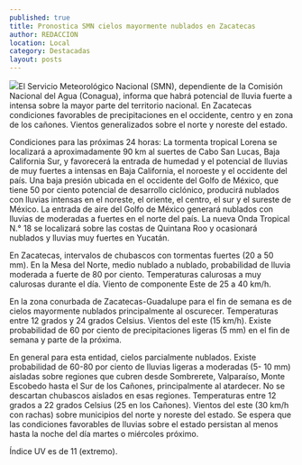 ```yaml
---
published: true
title: Pronostica SMN cielos mayormente nublados en Zacatecas
author: REDACCION
location: Local
category: Destacadas
layout: posts
---
```


![](http://i.imgur.com/JRxsHvem.jpg)El Servicio Meteorológico Nacional (SMN), dependiente de la Comisión Nacional del Agua (Conagua), informa que habrá potencial de lluvia fuerte a intensa sobre la mayor parte del territorio nacional. En Zacatecas condiciones favorables de precipitaciones en el occidente, centro y en zona de los cañones. Vientos generalizados sobre el norte y noreste del estado.

Condiciones para las próximas 24 horas: La tormenta tropical Lorena se localizará a aproximadamente 90 km al suertes de Cabo San Lucas, Baja California Sur, y favorecerá la entrada de humedad y el potencial de lluvias de muy fuertes a intensas en Baja California, el noroeste y el occidente del país. Una baja presión ubicada en el occidente del Golfo de México, que tiene 50 por ciento potencial de desarrollo ciclónico, producirá nublados con lluvias intensas en el noreste, el oriente, el centro, el sur y el sureste de México. La entrada de aire del Golfo de México generará nublados con lluvias de moderadas a fuertes en el norte del país. La nueva Onda Tropical N.° 18 se localizará sobre las costas de Quintana Roo y ocasionará nublados y lluvias muy fuertes en Yucatán. 

En Zacatecas, intervalos de chubascos con tormentas fuertes (20 a 50 mm).
En la Mesa del Norte, medio nublado a nublado, probabilidad de lluvia moderada a fuerte de 80 por ciento. Temperaturas calurosas a muy calurosas durante el día. Viento de componente Este de 25 a 40 km/h. 

En la zona conurbada de Zacatecas-Guadalupe para el fin de semana es de cielos mayormente nublados principalmente al oscurecer. Temperaturas entre 12 grados y 24 grados Celsius. Vientos del este (15 km/h). Existe probabilidad de 60 por ciento de precipitaciones ligeras (5 mm) en el fin de semana y parte de la próxima.  

En general para esta entidad, cielos parcialmente nublados. Existe probabilidad  de 60-80 por ciento de lluvias ligeras a moderadas (5- 10 mm) aisladas sobre regiones que cubren desde Sombrerete, Valparaíso, Monte Escobedo hasta el Sur de los Cañones, principalmente al atardecer. No se descartan chubascos aislados en esas regiones. Temperaturas entre 12 grados a 22 grados Celsius (25 en los Cañones). Vientos del este (30 km/h con rachas) sobre municipios del norte y noreste del estado. Se espera que las condiciones favorables de lluvias sobre el estado persistan al menos hasta la noche del día martes o miércoles próximo. 

Índice UV  es de 11 (extremo). 
